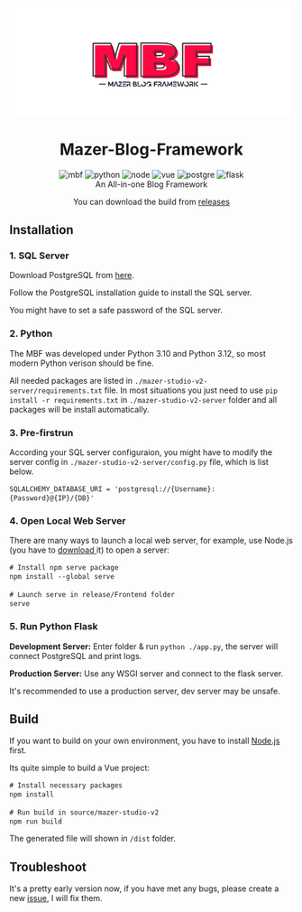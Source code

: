 <div align="center">

![Logo](./src/logo.svg)

# Mazer-Blog-Framework

<img src="https://img.shields.io/badge/Latest-1.9.4-red.svg" alt="mbf">
<img src="https://img.shields.io/badge/Python-3.9+-blue.svg" alt="python">
<img src="https://img.shields.io/badge/Node.js-v20+-rgb(67,141,64).svg" alt="node">
<img src="https://img.shields.io/badge/Vue.js-v3-rgb(53,73,94).svg" alt="vue">
<img src="https://img.shields.io/badge/PostgreSQL-16-rgb(51,103,145).svg" alt="postgre">
<img src="https://img.shields.io/badge/Flask-v3-rgb(58,169,191).svg" alt="flask">

<br>
An All-in-one Blog Framework
<br>

You can download the build from [releases](https://github.com/Tyuwwe/Mazer-Blog-Framework/releases)

</div>

## Installation

### 1. SQL Server

Download PostgreSQL from [here](https://www.postgresql.org/download/).

Follow the PostgreSQL installation guide to install the SQL server.

You might have to set a safe password of the SQL server.

### 2. Python

The MBF was developed under Python 3.10 and Python 3.12, so most modern Python verison should be fine.

All needed packages are listed in `./mazer-studio-v2-server/requirements.txt` file. In most situations you just need to use `pip install -r requirements.txt` in `./mazer-studio-v2-server` folder and all packages will be install automatically.

### 3. Pre-firstrun

According your SQL server configuraion, you might have to modify the server config in `./mazer-studio-v2-server/config.py` file, which is list below.

```
SQLALCHEMY_DATABASE_URI = 'postgresql://{Username}:{Password}@{IP}/{DB}'
```

### 4. Open Local Web Server

There are many ways to launch a local web server, for example, use Node.js (you have to [download ](https://nodejs.org/)it) to open a server:

```shell
# Install npm serve package
npm install --global serve

# Launch serve in release/Frontend folder
serve
```

### 5. Run Python Flask

**Development Server:** Enter folder & run `python ./app.py`, the server will connect PostgreSQL and print logs.

**Production Server:** Use any WSGI server and connect to the flask server.

It's recommended to use a production server, dev server may be unsafe.

## Build

If you want to build on your own environment, you have to install [Node.js](https://nodejs.org/) first.

Its quite simple to build a Vue project:

```shell
# Install necessary packages
npm install

# Run build in source/mazer-studio-v2
npm run build
```

The generated file will shown in `/dist` folder.

## Troubleshoot

It's a pretty early version now, if you have met any bugs, please create a new [issue](https://github.com/Tyuwwe/Mazer-Blog-Framework/issues), I will fix them.
